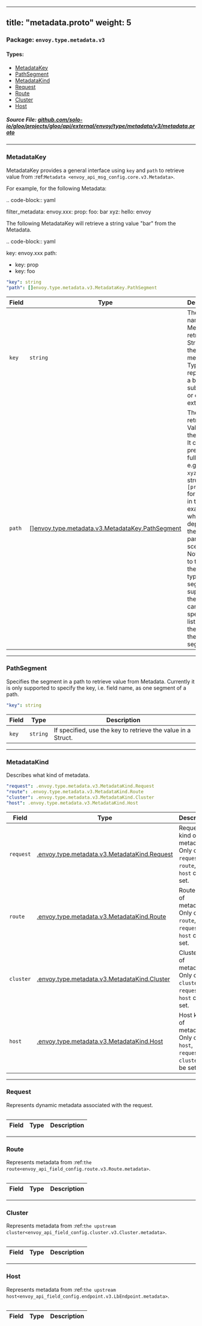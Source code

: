 
---
title: "metadata.proto"
weight: 5
---

<!-- Code generated by solo-kit. DO NOT EDIT. -->


### Package: `envoy.type.metadata.v3` 
#### Types:


- [MetadataKey](#metadatakey)
- [PathSegment](#pathsegment)
- [MetadataKind](#metadatakind)
- [Request](#request)
- [Route](#route)
- [Cluster](#cluster)
- [Host](#host)
  



##### Source File: [github.com/solo-io/gloo/projects/gloo/api/external/envoy/type/metadata/v3/metadata.proto](https://github.com/solo-io/gloo/blob/master/projects/gloo/api/external/envoy/type/metadata/v3/metadata.proto)





---
### MetadataKey

 
MetadataKey provides a general interface using `key` and `path` to retrieve value from
:ref:`Metadata <envoy_api_msg_config.core.v3.Metadata>`.

For example, for the following Metadata:

.. code-block:: yaml

   filter_metadata:
     envoy.xxx:
       prop:
         foo: bar
         xyz:
           hello: envoy

The following MetadataKey will retrieve a string value "bar" from the Metadata.

.. code-block:: yaml

   key: envoy.xxx
   path:
   - key: prop
   - key: foo

```yaml
"key": string
"path": []envoy.type.metadata.v3.MetadataKey.PathSegment

```

| Field | Type | Description |
| ----- | ---- | ----------- | 
| `key` | `string` | The key name of Metadata to retrieve the Struct from the metadata. Typically, it represents a builtin subsystem or custom extension. |
| `path` | [[]envoy.type.metadata.v3.MetadataKey.PathSegment](../metadata.proto.sk/#pathsegment) | The path to retrieve the Value from the Struct. It can be a prefix or a full path, e.g. ``[prop, xyz]`` for a struct or ``[prop, foo]`` for a string in the example, which depends on the particular scenario. Note: Due to that only the key type segment is supported, the path can not specify a list unless the list is the last segment. |




---
### PathSegment

 
Specifies the segment in a path to retrieve value from Metadata.
Currently it is only supported to specify the key, i.e. field name, as one segment of a path.

```yaml
"key": string

```

| Field | Type | Description |
| ----- | ---- | ----------- | 
| `key` | `string` | If specified, use the key to retrieve the value in a Struct. |




---
### MetadataKind

 
Describes what kind of metadata.

```yaml
"request": .envoy.type.metadata.v3.MetadataKind.Request
"route": .envoy.type.metadata.v3.MetadataKind.Route
"cluster": .envoy.type.metadata.v3.MetadataKind.Cluster
"host": .envoy.type.metadata.v3.MetadataKind.Host

```

| Field | Type | Description |
| ----- | ---- | ----------- | 
| `request` | [.envoy.type.metadata.v3.MetadataKind.Request](../metadata.proto.sk/#request) | Request kind of metadata. Only one of `request`, `route`, or `host` can be set. |
| `route` | [.envoy.type.metadata.v3.MetadataKind.Route](../metadata.proto.sk/#route) | Route kind of metadata. Only one of `route`, `request`, or `host` can be set. |
| `cluster` | [.envoy.type.metadata.v3.MetadataKind.Cluster](../metadata.proto.sk/#cluster) | Cluster kind of metadata. Only one of `cluster`, `request`, or `host` can be set. |
| `host` | [.envoy.type.metadata.v3.MetadataKind.Host](../metadata.proto.sk/#host) | Host kind of metadata. Only one of `host`, `request`, or `cluster` can be set. |




---
### Request

 
Represents dynamic metadata associated with the request.

```yaml

```

| Field | Type | Description |
| ----- | ---- | ----------- | 




---
### Route

 
Represents metadata from :ref:`the route<envoy_api_field_config.route.v3.Route.metadata>`.

```yaml

```

| Field | Type | Description |
| ----- | ---- | ----------- | 




---
### Cluster

 
Represents metadata from :ref:`the upstream cluster<envoy_api_field_config.cluster.v3.Cluster.metadata>`.

```yaml

```

| Field | Type | Description |
| ----- | ---- | ----------- | 




---
### Host

 
Represents metadata from :ref:`the upstream
host<envoy_api_field_config.endpoint.v3.LbEndpoint.metadata>`.

```yaml

```

| Field | Type | Description |
| ----- | ---- | ----------- | 





<!-- Start of HubSpot Embed Code -->
<script type="text/javascript" id="hs-script-loader" async defer src="//js.hs-scripts.com/5130874.js"></script>
<!-- End of HubSpot Embed Code -->
